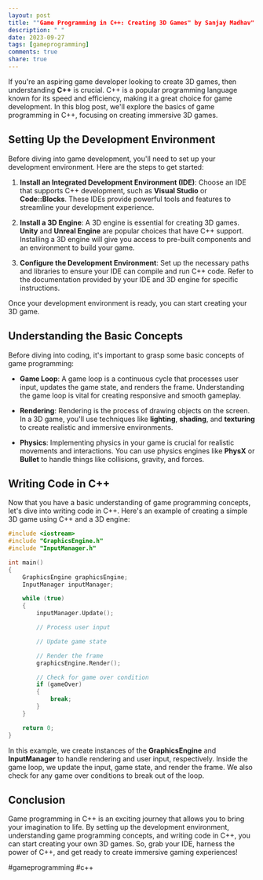 ```yaml
---
layout: post
title: ""Game Programming in C++: Creating 3D Games" by Sanjay Madhav"
description: " "
date: 2023-09-27
tags: [gameprogramming]
comments: true
share: true
---
```


If you're an aspiring game developer looking to create 3D games, then understanding **C++** is crucial. C++ is a popular programming language known for its speed and efficiency, making it a great choice for game development. In this blog post, we'll explore the basics of game programming in C++, focusing on creating immersive 3D games.

## Setting Up the Development Environment

Before diving into game development, you'll need to set up your development environment. Here are the steps to get started:

1. **Install an Integrated Development Environment (IDE)**: Choose an IDE that supports C++ development, such as **Visual Studio** or **Code::Blocks**. These IDEs provide powerful tools and features to streamline your development experience.

2. **Install a 3D Engine**: A 3D engine is essential for creating 3D games. **Unity** and **Unreal Engine** are popular choices that have C++ support. Installing a 3D engine will give you access to pre-built components and an environment to build your game.

3. **Configure the Development Environment**: Set up the necessary paths and libraries to ensure your IDE can compile and run C++ code. Refer to the documentation provided by your IDE and 3D engine for specific instructions.

Once your development environment is ready, you can start creating your 3D game.

## Understanding the Basic Concepts

Before diving into coding, it's important to grasp some basic concepts of game programming:

* **Game Loop**: A game loop is a continuous cycle that processes user input, updates the game state, and renders the frame. Understanding the game loop is vital for creating responsive and smooth gameplay.

* **Rendering**: Rendering is the process of drawing objects on the screen. In a 3D game, you'll use techniques like **lighting**, **shading**, and **texturing** to create realistic and immersive environments.

* **Physics**: Implementing physics in your game is crucial for realistic movements and interactions. You can use physics engines like **PhysX** or **Bullet** to handle things like collisions, gravity, and forces.

## Writing Code in C++

Now that you have a basic understanding of game programming concepts, let's dive into writing code in C++. Here's an example of creating a simple 3D game using C++ and a 3D engine:

```cpp
#include <iostream>
#include "GraphicsEngine.h"
#include "InputManager.h"

int main()
{
    GraphicsEngine graphicsEngine;
    InputManager inputManager;

    while (true)
    {
        inputManager.Update();

        // Process user input

        // Update game state

        // Render the frame
        graphicsEngine.Render();

        // Check for game over condition
        if (gameOver)
        {
            break;
        }
    }

    return 0;
}
```

In this example, we create instances of the **GraphicsEngine** and **InputManager** to handle rendering and user input, respectively. Inside the game loop, we update the input, game state, and render the frame. We also check for any game over conditions to break out of the loop.

## Conclusion

Game programming in C++ is an exciting journey that allows you to bring your imagination to life. By setting up the development environment, understanding game programming concepts, and writing code in C++, you can start creating your own 3D games. So, grab your IDE, harness the power of C++, and get ready to create immersive gaming experiences!

#gameprogramming #c++